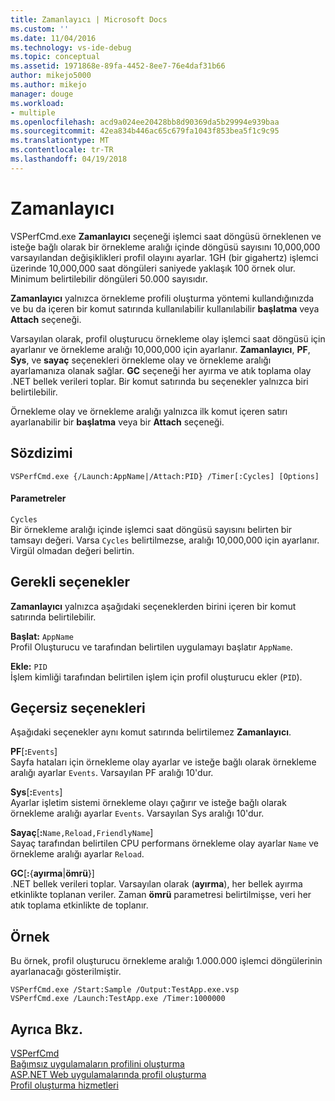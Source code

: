 ```yaml
---
title: Zamanlayıcı | Microsoft Docs
ms.custom: ''
ms.date: 11/04/2016
ms.technology: vs-ide-debug
ms.topic: conceptual
ms.assetid: 1971868e-89fa-4452-8ee7-76e4daf31b66
author: mikejo5000
ms.author: mikejo
manager: douge
ms.workload:
- multiple
ms.openlocfilehash: acd9a024ee20428bb8d90369da5b29994e939baa
ms.sourcegitcommit: 42ea834b446ac65c679fa1043f853bea5f1c9c95
ms.translationtype: MT
ms.contentlocale: tr-TR
ms.lasthandoff: 04/19/2018
---
```

# <a name="timer"></a>Zamanlayıcı
VSPerfCmd.exe **Zamanlayıcı** seçeneği işlemci saat döngüsü örneklenen ve isteğe bağlı olarak bir örnekleme aralığı içinde döngüsü sayısını 10,000,000 varsayılandan değişiklikleri profil olayını ayarlar. 1GH (bir gigahertz) işlemci üzerinde 10,000,000 saat döngüleri saniyede yaklaşık 100 örnek olur. Minimum belirtilebilir döngüleri 50.000 sayısıdır.  
  
 **Zamanlayıcı** yalnızca örnekleme profili oluşturma yöntemi kullandığınızda ve bu da içeren bir komut satırında kullanılabilir kullanılabilir **başlatma** veya **Attach** seçeneği.  
  
 Varsayılan olarak, profil oluşturucu örnekleme olay işlemci saat döngüsü için ayarlanır ve örnekleme aralığı 10,000,000 için ayarlanır. **Zamanlayıcı**, **PF**, **Sys**, ve **sayaç** seçenekleri örnekleme olay ve örnekleme aralığı ayarlamanıza olanak sağlar. **GC** seçeneği her ayırma ve atık toplama olay .NET bellek verileri toplar. Bir komut satırında bu seçenekler yalnızca biri belirtilebilir.  
  
 Örnekleme olay ve örnekleme aralığı yalnızca ilk komut içeren satırı ayarlanabilir bir **başlatma** veya bir **Attach** seçeneği.  
  
## <a name="syntax"></a>Sözdizimi  
  
```  
VSPerfCmd.exe {/Launch:AppName|/Attach:PID} /Timer[:Cycles] [Options]  
```  
  
#### <a name="parameters"></a>Parametreler  
 `Cycles`  
 Bir örnekleme aralığı içinde işlemci saat döngüsü sayısını belirten bir tamsayı değeri. Varsa `Cycles` belirtilmezse, aralığı 10,000,000 için ayarlanır. Virgül olmadan değeri belirtin.  
  
## <a name="required-options"></a>Gerekli seçenekler  
 **Zamanlayıcı** yalnızca aşağıdaki seçeneklerden birini içeren bir komut satırında belirtilebilir.  
  
 **Başlat:** `AppName`  
 Profil Oluşturucu ve tarafından belirtilen uygulamayı başlatır `AppName`.  
  
 **Ekle:** `PID`  
 İşlem kimliği tarafından belirtilen işlem için profil oluşturucu ekler (`PID`).  
  
## <a name="invalid-options"></a>Geçersiz seçenekleri  
 Aşağıdaki seçenekler aynı komut satırında belirtilemez **Zamanlayıcı**.  
  
 **PF**[**:**`Events`]  
 Sayfa hataları için örnekleme olay ayarlar ve isteğe bağlı olarak örnekleme aralığı ayarlar `Events`. Varsayılan PF aralığı 10'dur.  
  
 **Sys**[**:**`Events`]  
 Ayarlar işletim sistemi örnekleme olayı çağırır ve isteğe bağlı olarak örnekleme aralığı ayarlar `Events`. Varsayılan Sys aralığı 10'dur.  
  
 **Sayaç**[**:**`Name,Reload,FriendlyName`]  
 Sayaç tarafından belirtilen CPU performans örnekleme olay ayarlar `Name` ve örnekleme aralığı ayarlar `Reload`.  
  
 **GC**[**:**{**ayırma**&#124;**ömrü**}]  
 .NET bellek verileri toplar. Varsayılan olarak (**ayırma**), her bellek ayırma etkinlikte toplanan veriler. Zaman **ömrü** parametresi belirtilmişse, veri her atık toplama etkinlikte de toplanır.  
  
## <a name="example"></a>Örnek  
 Bu örnek, profil oluşturucu örnekleme aralığı 1.000.000 işlemci döngülerinin ayarlanacağı gösterilmiştir.  
  
```  
VSPerfCmd.exe /Start:Sample /Output:TestApp.exe.vsp  
VSPerfCmd.exe /Launch:TestApp.exe /Timer:1000000  
```  
  
## <a name="see-also"></a>Ayrıca Bkz.  
 [VSPerfCmd](../profiling/vsperfcmd.md)   
 [Bağımsız uygulamaların profilini oluşturma](../profiling/command-line-profiling-of-stand-alone-applications.md)   
 [ASP.NET Web uygulamalarında profil oluşturma](../profiling/command-line-profiling-of-aspnet-web-applications.md)   
 [Profil oluşturma hizmetleri](../profiling/command-line-profiling-of-services.md)